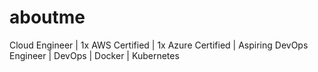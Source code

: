 # aboutme
Cloud Engineer | 1x AWS Certified | 1x Azure Certified | Aspiring DevOps Engineer | DevOps | Docker | Kubernetes
